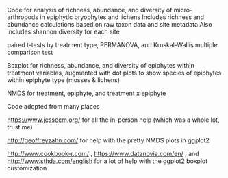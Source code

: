 Code for analysis of richness, abundance, and diversity of micro-arthropods in epiphytic bryophytes and lichens 
Includes richness and abundance calculations based on raw taxon data and site metadata
Also includes shannon diversity for each site 

paired t-tests by treatment type, PERMANOVA, and Kruskal-Wallis multiple comparison test 

Boxplot for richness, abundance, and diversity of epiphytes within treatment variables, augmented with dot plots to show species of epiphytes within epiphyte type (mosses & lichens)

NMDS for treatment, epiphyte, and treatment x epiphyte 
 
 
 Code adopted from many places
 
 https://www.jessecm.org/ for all the in-person help (which was a whole lot, trust me) 
 
 http://geoffreyzahn.com/ for help with the pretty NMDS plots in ggplot2
 
 http://www.cookbook-r.com/ , https://www.datanovia.com/en/ , and http://www.sthda.com/english for a lot of help with the ggplot2 boxplot customization 
 
